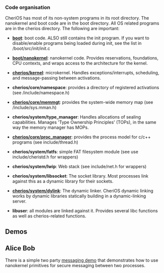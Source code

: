 
### Code organisation

CheriOS has most of its non-system programs in its root directory.
The nanokernel and boot code are in the boot directory.
All OS related programs are in the cherios directory.
The following are important:

* [__boot__](boot.md): boot code. ALSO still contains the init program. If you want to disable/enable programs being loaded during init, see the list in /boot/src/init/init.c
* [__boot/nanokernel__](nanokernel.md): nanokernel code. Provides reservations, foundations, CPU contexts, and wraps access to the architecture for the kernel.


* [__cherios/kernel__](microkernel.md): microkernel. Handles exceptions/interrupts, scheduling, and message-passing between activations.


* __cherios/core/namespace__: provides a directory of registered activations (see /include/namespace.h)
* [__cherios/core/memmgt__](memman.md): provides the system-wide memory map (see /include/sys.mman.h)
* __cherios/system/type_manager__: Handles allocations of sealing capabilities. Manages 'Type Ownership Principles' (TOPs), in the same way the memory manager has MOPs.
* [__cherios/core/proc_manager__](proc.md): provides the process model for c/c++ programs (see include/thread.h)

* __cherios/system/fatfs__: simple FAT filesystem module (see use include/cheristd.h for wrappers)
* __cherios/system/lwip__: Web stack (see include/net.h for wrappers)
* __cherios/system/libsocket__: The socket library. Most processes link against this as a dynamic library for their sockets.
* [__cherios/system/dylink__](dylink.md): The dynamic linker. CheriOS dynamic linking works by dynamic libraries statically building in a dynamic-linking server.

* __libuser__: all modules are linked against it. Provides several libc functions as well as cherios-related functions.

## Demos

## Alice Bob

There is a simple two party [messaging demo](../demos/alice_bob/README.txt) that demonstrates how to use nanokernel primitives for secure messaging between two processes.
